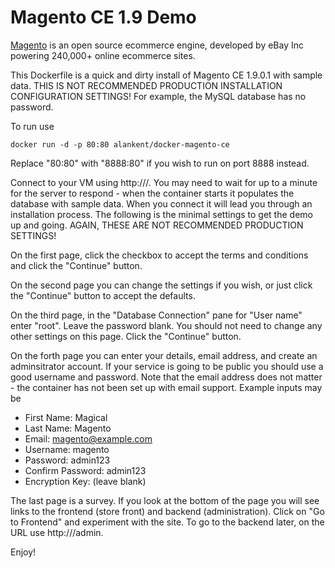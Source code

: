 # Magento CE 1.9 Demo

[Magento](http://magento.com/) is an open source ecommerce engine,
developed by eBay Inc powering 240,000+ online ecommerce sites.

This Dockerfile is a quick and dirty install of Magento CE 1.9.0.1
with sample data. THIS IS NOT RECOMMENDED PRODUCTION INSTALLATION
CONFIGURATION SETTINGS! For example, the MySQL database has no
password.

To run use

    docker run -d -p 80:80 alankent/docker-magento-ce

Replace "80:80" with "8888:80" if you wish to run on port 8888 instead.

Connect to your VM using http://<yourhostname>/. You may need to wait for
up to a minute for the server to respond - when the container starts it
populates the database with sample data.  When you connect it will lead you
through an installation process. The following is the minimal settings to get
the demo up and going. AGAIN, THESE ARE NOT RECOMMENDED PRODUCTION SETTINGS!

On the first page, click the checkbox to accept the terms and conditions
and click the "Continue" button.

On the second page you can change the settings if you wish, or just click the
"Continue" button to accept the defaults.

On the third page, in the "Database Connection" pane for "User name" enter
"root". Leave the password blank. You should not need to change any other
settings on this page. Click the "Continue" button.

On the forth page you can enter your details, email address, and create an
adminsitrator account. If your service is going to be public you should
use a good username and password. Note that the email address does not
matter - the container has not been set up with email support. Example
inputs may be

* First Name: Magical
* Last Name: Magento
* Email: magento@example.com
* Username: magento
* Password: admin123
* Confirm Password: admin123
* Encryption Key: (leave blank)

The last page is a survey. If you look at the bottom of the page you will see
links to the frontend (store front) and backend (administration). Click on
"Go to Frontend" and experiment with the site. To go to the backend later,
on the URL use http://<yourhostname>/admin.

Enjoy!
